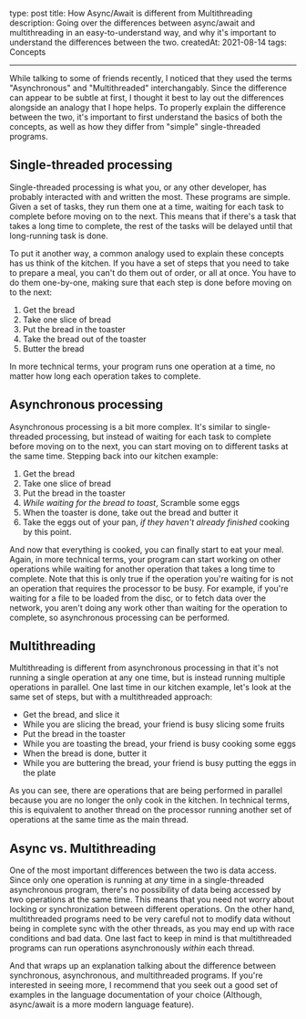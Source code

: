 type: post
title: How Async/Await is different from Multithreading
description: Going over the differences between async/await and multithreading in an easy-to-understand way, and why it's important to understand the differences between the two.
createdAt: 2021-08-14
tags: Concepts

---
While talking to some of friends recently, I noticed that they used the terms "Asynchronous" and "Multithreaded" interchangably. Since the difference can appear to be subtle at first, I thought it best to lay out the differences alongside an analogy that I hope helps. To properly explain the difference between the two, it's important to first understand the basics of both the concepts, as well as how they differ from "simple" single-threaded programs.

## Single-threaded processing
Single-threaded processing is what you, or any other developer, has probably interacted with and written the most. These programs are simple. Given a set of tasks, they run them one at a time, waiting for each task to complete before moving on to the next. This means that if there's a task that takes a long time to complete, the rest of the tasks will be delayed until that long-running task is done.  

To put it another way, a common analogy used to explain these concepts has us think of the kitchen. If you have a set of steps that you need to take to prepare a meal, you can't do them out of order, or all at once. You have to do them one-by-one, making sure that each step is done before moving on to the next:  
1. Get the bread
2. Take one slice of bread
3. Put the bread in the toaster
4. Take the bread out of the toaster
5. Butter the bread  

In more technical terms, your program runs one operation at a time, no matter how long each operation takes to complete.

## Asynchronous processing
Asynchronous processing is a bit more complex. It's similar to single-threaded processing, but instead of waiting for each task to complete before moving on to the next, you can start moving on to different tasks at the same time. Stepping back into our kitchen example:
1. Get the bread
2. Take one slice of bread
3. Put the bread in the toaster
4. *While waiting for the bread to toast*, Scramble some eggs
5. When the toaster is done, take out the bread and butter it
6. Take the eggs out of your pan, *if they haven't already finished* cooking by this point.

And now that everything is cooked, you can finally start to eat your meal. Again, in more technical terms, your program can start working on other operations while waiting for another operation that takes a long time to complete. Note that this is only true if the operation you're waiting for is not an operation that requires the processor to be busy. For example, if you're waiting for a file to be loaded from the disc, or to fetch data over the network, you aren't doing any work other than waiting for the operation to complete, so asynchronous processing can be performed.  

## Multithreading
Multithreading is different from asynchronous processing in that it's not running a single operation at any one time, but is instead running multiple operations in parallel. One last time in our kitchen example, let's look at the same set of steps, but with a multithreaded approach:
* Get the bread, and slice it
* While you are slicing the bread, your friend is busy slicing some fruits
* Put the bread in the toaster
* While you are toasting the bread, your friend is busy cooking some eggs
* When the bread is done, butter it
* While you are buttering the bread, your friend is busy putting the eggs in the plate

As you can see, there are operations that are being performed in parallel because you are no longer the only cook in the kitchen. In technical terms, this is equivalent to another thread on the processor running another set of operations at the same time as the main thread.  

## Async vs. Multithreading
One of the most important differences between the two is data access. Since only one operation is running at *any* time in a single-threaded asynchronous program, there's no possibility of data being accessed by two operations at the same time. This means that you need not worry about locking or synchronization between different operations. On the other hand, multithreaded programs need to be very careful not to modify data without being in complete sync with the other threads, as you may end up with race conditions and bad data. One last fact to keep in mind is that multithreaded programs can run operations asynchronously *within* each thread.  

And that wraps up an explanation talking about the difference between synchronous, asynchronous, and multithreaded programs. If you're interested in seeing more, I recommend that you seek out a good set of examples in the language documentation of your choice (Although, async/await is a more modern language feature).  

